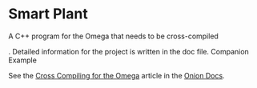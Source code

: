 # Smart Plant
A C++ program for the Omega that needs to be cross-compiled

. 
Detailed information for the project is written in the doc file. 
Companion Example

See the [Cross Compiling for the Omega](https://docs.onion.io/omega2-docs/cross-compiling.html) article in the [Onion Docs](https://docs.onion.io).
